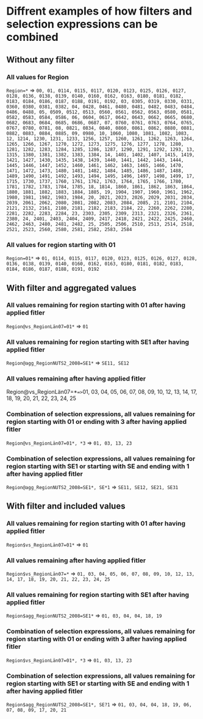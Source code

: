 # Diffrent examples of how filters and selection expressions can be combined

## Without any filter
### All values for Region
```Region=*``` => ```00, 01, 0114, 0115, 0117, 0120, 0123, 0125, 0126, 0127, 0128, 0136, 0138, 0139, 0140, 0160, 0162, 0163, 0180, 0181, 0182, 0183, 0184, 0186, 0187, 0188, 0191, 0192, 03, 0305, 0319, 0330, 0331, 0360, 0380, 0381, 0382, 04, 0428, 0461, 0480, 0481, 0482, 0483, 0484, 0486, 0488, 05, 0509, 0512, 0513, 0560, 0561, 0562, 0563, 0580, 0581, 0582, 0583, 0584, 0586, 06, 0604, 0617, 0642, 0643, 0662, 0665, 0680, 0682, 0683, 0684, 0685, 0686, 0687, 07, 0760, 0761, 0763, 0764, 0765, 0767, 0780, 0781, 08, 0821, 0834, 0840, 0860, 0861, 0862, 0880, 0881, 0882, 0883, 0884, 0885, 09, 0980, 10, 1060, 1080, 1081, 1082, 1083, 12, 1214, 1230, 1231, 1233, 1256, 1257, 1260, 1261, 1262, 1263, 1264, 1265, 1266, 1267, 1270, 1272, 1273, 1275, 1276, 1277, 1278, 1280, 1281, 1282, 1283, 1284, 1285, 1286, 1287, 1290, 1291, 1292, 1293, 13, 1315, 1380, 1381, 1382, 1383, 1384, 14, 1401, 1402, 1407, 1415, 1419, 1421, 1427, 1430, 1435, 1438, 1439, 1440, 1441, 1442, 1443, 1444, 1445, 1446, 1447, 1452, 1460, 1461, 1462, 1463, 1465, 1466, 1470, 1471, 1472, 1473, 1480, 1481, 1482, 1484, 1485, 1486, 1487, 1488, 1489, 1490, 1491, 1492, 1493, 1494, 1495, 1496, 1497, 1498, 1499, 17, 1715, 1730, 1737, 1760, 1761, 1762, 1763, 1764, 1765, 1766, 1780, 1781, 1782, 1783, 1784, 1785, 18, 1814, 1860, 1861, 1862, 1863, 1864, 1880, 1881, 1882, 1883, 1884, 1885, 19, 1904, 1907, 1960, 1961, 1962, 1980, 1981, 1982, 1983, 1984, 20, 2021, 2023, 2026, 2029, 2031, 2034, 2039, 2061, 2062, 2080, 2081, 2082, 2083, 2084, 2085, 21, 2101, 2104, 2121, 2132, 2161, 2180, 2181, 2182, 2183, 2184, 22, 2260, 2262, 2280, 2281, 2282, 2283, 2284, 23, 2303, 2305, 2309, 2313, 2321, 2326, 2361, 2380, 24, 2401, 2403, 2404, 2409, 2417, 2418, 2421, 2422, 2425, 2460, 2462, 2463, 2480, 2481, 2482, 25, 2505, 2506, 2510, 2513, 2514, 2518, 2521, 2523, 2560, 2580, 2581, 2582, 2583, 2584```

### All values for region starting with 01
```Region=01*``` => ```01, 0114, 0115, 0117, 0120, 0123, 0125, 0126, 0127, 0128, 0136, 0138, 0139, 0140, 0160, 0162, 0163, 0180, 0181, 0182, 0183, 0184, 0186, 0187, 0188, 0191, 0192```

## With filter and aggregated values
### All values remaining for region starting with 01 after having applied fitler
```Region@vs_RegionLän07=01*``` => ```01```

### All values remaining for region starting with SE1 after having applied fitler
```Region@agg_RegionNUTS2_2008=SE1*``` => ```SE11, SE12```

### All values remaining after having applied fitler
Region@vs_RegionLän07=*``` => ```01, 03, 04, 05, 06, 07, 08, 09, 10, 12, 13, 14, 17, 18, 19, 20, 21, 22, 23, 24, 25

### Combination of selection expressions, all values remaining for region starting with 01 or ending with 3 after having applied fitler
```Region@vs_RegionLän07=01*, *3``` => ```01, 03, 13, 23```

### Combination of selection expressions, all values remaining for region starting with SE1 or starting with SE and ending with 1 after having applied fitler
```Region@agg_RegionNUTS2_2008=SE1*, SE*1``` => ```SE11, SE12, SE21, SE31```

## With filter and included values 
### All values remaining for region starting with 01 after having applied fitler
```Region$vs_RegionLän07=01*``` => ```01```

### All values remaining after having applied fitler
```Region$vs_RegionLän07=*``` => ```01, 03, 04, 05, 06, 07, 08, 09, 10, 12, 13, 14, 17, 18, 19, 20, 21, 22, 23, 24, 25```

### All values remaining for region starting with SE1 after having applied fitler
```Region$agg_RegionNUTS2_2008=SE1*``` => ```01, 03, 04, 04, 18, 19```

### Combination of selection expressions, all values remaining for region starting with 01 or ending with 3 after having applied fitler
```Region$vs_RegionLän07=01*, *3``` => ```01, 03, 13, 23```

### Combination of selection expressions, all values remaining for region starting with SE1 or starting with SE and ending with 1 after having applied fitler
```Region$agg_RegionNUTS2_2008=SE1*, SE?1``` => ```01, 03, 04, 04, 18, 19, 06, 07, 08, 09, 17, 20, 21```





